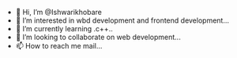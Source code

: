 - 👋 Hi, I’m @Ishwarikhobare
- 👀 I’m interested in wbd development and frontend development...
- 🌱 I’m currently learning .c++..
- 💞️ I’m looking to collaborate on web development...
- 📫 How to reach me mail...

<!---
Ishwarikhobare/Ishwarikhobare is a ✨ special ✨ repository because its `README.md` (this file) appears on your GitHub profile.
You can click the Preview link to take a look at your changes.
--->
